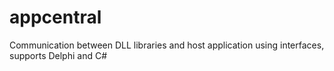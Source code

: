 # appcentral
Communication between DLL libraries and host application using interfaces, supports Delphi and C#
